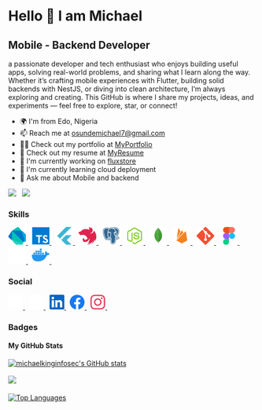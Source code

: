 # Hello 👋 I am Michael

## Mobile - Backend Developer

a passionate developer and tech enthusiast who enjoys building useful apps, solving real-world problems, and sharing what I learn along the way. Whether it’s crafting mobile experiences with Flutter, building solid backends with NestJS, or diving into clean architecture, I’m always exploring and creating.
This GitHub is where I share my projects, ideas, and experiments — feel free to explore, star, or connect!

- 🌍 I'm from Edo, Nigeria
- 📫 Reach me at [osundemichael7@gmail.com](mailto:osundemichael7@gmail.com)
- 👨‍💻 Check out my portfolio at [MyPortfolio](http://osunde-goodluck-michael.netlify.app/)
- 📄 Check out my resume at [MyResume](http://drive.google.com/file/d/1CfiJnA742Y9rCd8fWXjbwMtZF8DzLtRl/view?usp=sharing)
- 🔭 I'm currently working on [fluxstore](github.com/Michaelkinginfosec/fluxstore)
- 🌱 I'm currently learning cloud deployment
- 💬 Ask me about Mobile and backend

<a href="https://www.github.com/michaelkinginfosec" target="_blank" rel="noreferrer"><img
src="https://img.shields.io/github/followers/michaelkinginfosec?logo=github&style=for-the-badge&color=0891b2&labelColor=1c1917" /></a> &nbsp;
<a href="https://www.x.com/michaelkingsec" target="_blank" rel="noreferrer"><img
src="https://img.shields.io/badge/follow-%40michaelkingsec-0891b2?logo=x&style=for-the-badge&labelColor=1c1917" /></a> &nbsp;
### Skills

<a href="https://dart.dev/" target="_blank" rel="noreferrer"><picture>
<img height="36" width="36" src="https://raw.githubusercontent.com/ShahVandit8/profile-x/refs/heads/main/public/icons/skills/dart-colored.svg" alt="Dart" />
</picture></a> &nbsp;
<a href="https://www.typescriptlang.org/" target="_blank" rel="noreferrer"><picture>
<img height="36" width="36" src="https://raw.githubusercontent.com/ShahVandit8/profile-x/refs/heads/main/public/icons/skills/typescript-colored.svg" alt="TypeScript" />
</picture></a> &nbsp;
<a href="https://flutter.dev/" target="_blank" rel="noreferrer"><picture>
<img height="36" width="36" src="https://raw.githubusercontent.com/ShahVandit8/profile-x/refs/heads/main/public/icons/skills/flutter-colored.svg" alt="Flutter" />
</picture></a> &nbsp;
<a href="https://docs.nestjs.com/" target="_blank" rel="noreferrer"><picture>
<img height="36" width="36" src="https://raw.githubusercontent.com/ShahVandit8/profile-x/refs/heads/main/public/icons/skills/nestjs-colored.svg" alt="NestJS" />
</picture></a> &nbsp;
<a href="https://www.postgresql.org/" target="_blank" rel="noreferrer"><picture>
<img height="36" width="36" src="https://raw.githubusercontent.com/ShahVandit8/profile-x/refs/heads/main/public/icons/skills/postgresql-colored.svg" alt="PostgreSQL" />
</picture></a> &nbsp;
<a href="https://nodejs.org/en/" target="_blank" rel="noreferrer"><picture>
<img height="36" width="36" src="https://raw.githubusercontent.com/ShahVandit8/profile-x/refs/heads/main/public/icons/skills/nodejs-colored.svg" alt="NodeJS" />
</picture></a> &nbsp;
<a href="https://www.mongodb.com/" target="_blank" rel="noreferrer"><picture>
<img height="36" width="36" src="https://raw.githubusercontent.com/ShahVandit8/profile-x/refs/heads/main/public/icons/skills/mongodb-colored.svg" alt="MongoDB" />
</picture></a> &nbsp;
<a href="https://firebase.google.com/" target="_blank" rel="noreferrer"><picture>
<img height="36" width="36" src="https://raw.githubusercontent.com/ShahVandit8/profile-x/refs/heads/main/public/icons/skills/firebase-colored.svg" alt="Firebase" />
</picture></a> &nbsp;
<a href="https://git-scm.com/" target="_blank" rel="noreferrer"><picture>
<img height="36" width="36" src="https://raw.githubusercontent.com/ShahVandit8/profile-x/refs/heads/main/public/icons/skills/git-colored.svg" alt="Git" />
</picture></a> &nbsp;
<a href="https://www.figma.com/" target="_blank" rel="noreferrer"><picture>
<img height="36" width="36" src="https://raw.githubusercontent.com/ShahVandit8/profile-x/refs/heads/main/public/icons/skills/figma-colored.svg" alt="Figma" />
</picture></a> &nbsp;
<a href="https://aws.amazon.com" target="_blank" rel="noreferrer"><picture>
<img height="36" width="36" src="https://raw.githubusercontent.com/ShahVandit8/profile-x/refs/heads/main/public/icons/skills/aws-colored-dark.svg" alt="Amazon Web Services" />
</picture></a> &nbsp;
<a href="https://www.docker.com/" target="_blank" rel="noreferrer"><picture>
<img height="36" width="36" src="https://raw.githubusercontent.com/ShahVandit8/profile-x/refs/heads/main/public/icons/skills/docker-colored.svg" alt="Docker" />
</picture></a> &nbsp;

### Social

<a href="https://www.github.com/michaelkinginfosec" target="_blank" rel="noreferrer">
<picture>
<img height="30" width="30" src="https://raw.githubusercontent.com/ShahVandit8/profile-x/refs/heads/main/public/icons/socials/github-dark.svg" alt="github" />
</picture>
</a> &nbsp;
<a href="https://www.x.com/michaelkinginfosec" target="_blank" rel="noreferrer">
<picture>
<img height="30" width="30" src="https://raw.githubusercontent.com/ShahVandit8/profile-x/refs/heads/main/public/icons/socials/twitter-dark.svg" alt="Twitter" />
</picture>
</a> &nbsp;
<a href="https://www.linkedin.com/in/osundegoodluckmichael" target="_blank" rel="noreferrer">
<picture>
<img height="30" width="30" src="https://raw.githubusercontent.com/ShahVandit8/profile-x/refs/heads/main/public/icons/socials/linkedin.svg" alt="linkedin" />
</picture>
</a> &nbsp;
<a href="https://www.facebook.com/michaelkinginfosec" target="_blank" rel="noreferrer">
<picture>
<img height="30" width="30" src="https://raw.githubusercontent.com/ShahVandit8/profile-x/refs/heads/main/public/icons/socials/facebook.svg" alt="facebook" />
</picture>
</a> &nbsp;
<a href="https://www.instagram.com/michaelkingsec" target="_blank" rel="noreferrer">
<picture>
<img height="30" width="30" src="https://raw.githubusercontent.com/ShahVandit8/profile-x/refs/heads/main/public/icons/socials/instagram.svg" alt="instagram" />
</picture>
</a> &nbsp;

### Badges
#### My GitHub Stats

<a
href="http://www.github.com/michaelkinginfosec"><img src="https://github-readme-stats.vercel.app/api?username=michaelkinginfosec&hide=&count_private=true&title_color=0891b2&text_color=ffffff&icon_color=0891b2&bg_color=1c1917&hide_border=true&show_icons=true" alt="michaelkinginfosec's GitHub stats" /></a> <br/>
<br/>
<a href="http://www.github.com/michaelkinginfosec"><img width="75%" src="https://github-readme-activity-graph.vercel.app/graph?username=michaelkinginfosec&bg_color=1c1917&color=ffffff&line=0891b2&point=ffffff&area_color=1c1917&area=true&hide_border=true&custom_title=GitHub%20Commits%20Graph" /></a> <br/>
<br/>
<a href="https://github.com/michaelkinginfosec" align="left"><img src="https://github-readme-stats.vercel.app/api/top-langs/?username=michaelkinginfosec&langs_count=10&title_color=0891b2&text_color=ffffff&icon_color=0891b2&bg_color=1c1917&hide_border=true&locale=en&custom_title=Top%20%Languages" alt="Top Languages" /></a> <br/>

